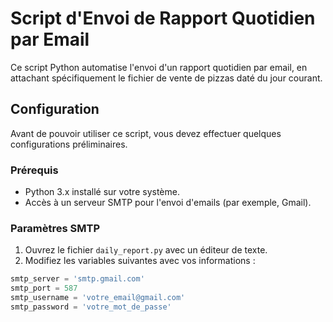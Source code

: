 
# Script d'Envoi de Rapport Quotidien par Email

Ce script Python automatise l'envoi d'un rapport quotidien par email, en attachant spécifiquement le fichier de vente de pizzas daté du jour courant.

## Configuration

Avant de pouvoir utiliser ce script, vous devez effectuer quelques configurations préliminaires.

### Prérequis

- Python 3.x installé sur votre système.
- Accès à un serveur SMTP pour l'envoi d'emails (par exemple, Gmail).

### Paramètres SMTP

1. Ouvrez le fichier `daily_report.py` avec un éditeur de texte.
2. Modifiez les variables suivantes avec vos informations :

```python
smtp_server = 'smtp.gmail.com'
smtp_port = 587
smtp_username = 'votre_email@gmail.com'
smtp_password = 'votre_mot_de_passe'